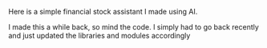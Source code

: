Here is a simple financial stock assistant I made using AI. 

I made this a while back, so mind the code. I simply had to go back recently and just updated the libraries and modules accordingly
